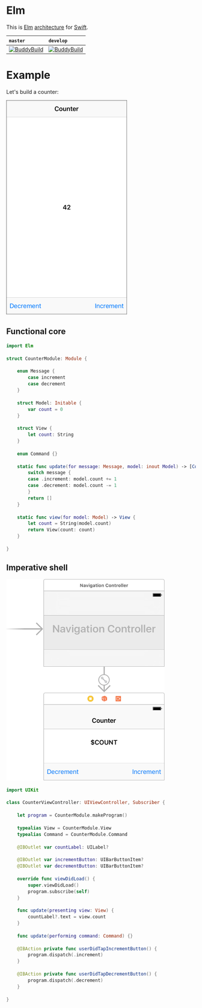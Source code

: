 # Elm

This is [Elm](http://elm-lang.org) [architecture](https://guide.elm-lang.org/architecture/) for [Swift](https://swift.org).

| `master` | `develop` |
| :------- | :-------- |
| [![BuddyBuild](https://dashboard.buddybuild.com/api/statusImage?appID=583f5837a72f6501008044ab&branch=master&build=latest)](https://dashboard.buddybuild.com/apps/583f5837a72f6501008044ab/build/latest) | [![BuddyBuild](https://dashboard.buddybuild.com/api/statusImage?appID=583f5837a72f6501008044ab&branch=develop&build=latest)](https://dashboard.buddybuild.com/apps/583f5837a72f6501008044ab/build/latest) |

# Example

Let's build a counter:

<img src="Images/Screenshot.png" width="321" height="569" alt="Screenshot"/>

## Functional core

```swift
import Elm

struct CounterModule: Module {

    enum Message {
        case increment
        case decrement
    }

    struct Model: Initable {
        var count = 0
    }

    struct View {
        let count: String
    }

    enum Command {}

    static func update(for message: Message, model: inout Model) -> [Command] {
        switch message {
        case .increment: model.count += 1
        case .decrement: model.count -= 1
        }
        return []
    }

    static func view(for model: Model) -> View {
        let count = String(model.count)
        return View(count: count)
    }
    
}
```

## Imperative shell

<img src="Images/Storyboard.png" width="421" height="535" alt="Storyboard"/>

```swift
import UIKit

class CounterViewController: UIViewController, Subscriber {

    let program = CounterModule.makeProgram()

    typealias View = CounterModule.View
    typealias Command = CounterModule.Command

    @IBOutlet var countLabel: UILabel?

    @IBOutlet var incrementButton: UIBarButtonItem?
    @IBOutlet var decrementButton: UIBarButtonItem?

    override func viewDidLoad() {
        super.viewDidLoad()
        program.subscribe(self)
    }

    func update(presenting view: View) {
        countLabel?.text = view.count
    }

    func update(performing command: Command) {}

    @IBAction private func userDidTapIncrementButton() {
        program.dispatch(.increment)
    }

    @IBAction private func userDidTapDecrementButton() {
        program.dispatch(.decrement)
    }

}
```
